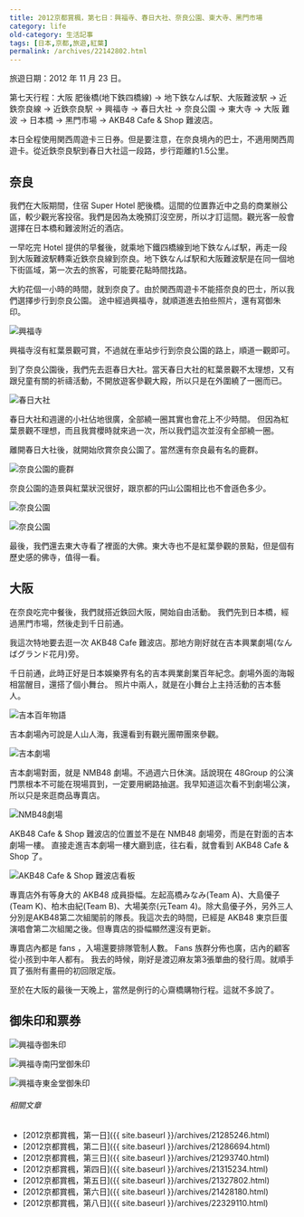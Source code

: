 ```yaml
---
title: 2012京都賞楓，第七日：興福寺、春日大社、奈良公園、東大寺、黑門市場
category: life
old-category: 生活記事
tags: [日本,京都,旅遊,紅葉]
permalink: /archives/22142802.html
---
```


旅遊日期：2012 年 11 月 23 日。

第七天行程：大阪 肥後橋(地下鉄四橋線) -> 地下鉄なんば駅、大阪難波駅 -> 近鉄奈良線 -> 近鉄奈良駅 -> 興福寺 -> 春日大社 -> 奈良公園 -> 東大寺 -> 大阪 難波 -> 日本橋 -> 黑門市場 -> AKB48 Cafe & Shop 難波店。

本日全程使用関西周遊卡三日券。但是要注意，在奈良境內的巴士，不適用関西周遊卡。從近鉄奈良駅到春日大社這一段路，步行距離約1.5公里。

<!--more-->

## 奈良

我們在大阪期間，住宿 Super Hotel 肥後橋。這間的位置靠近中之島的商業辦公區，較少觀光客投宿。我們是因為太晚預訂沒空房，所以才訂這間。觀光客一般會選擇在日本橋和難波附近的酒店。

一早吃完 Hotel 提供的早餐後，就乘地下鐵四橋線到地下鉄なんば駅，再走一段到大阪難波駅轉乘近鉄奈良線到奈良。地下鉄なんば駅和大阪難波駅是在同一個地下街區域，第一次去的旅客，可能要花點時間找路。

大約花個一小時的時間，就到奈良了。由於関西周遊卡不能搭奈良的巴士，所以我們選擇步行到奈良公園。
途中經過興福寺，就順道進去拍些照片，還有寫御朱印。

![興福寺](https://i.imgur.com/qCcgjn7.jpg)

興福寺沒有紅葉景觀可賞，不過就在車站步行到奈良公園的路上，順道一觀即可。

到了奈良公園後，我們先去逛春日大社。當天春日大社的紅葉景觀不太理想，又有跟兒童有關的祈禱活動，不開放遊客參觀大殿，所以只是在外圍繞了一圈而已。

![春日大社](https://i.imgur.com/wrovIDr.jpg)

春日大社和週邊的小社佔地很廣，全部繞一圈其實也會花上不少時間。
但因為紅葉景觀不理想，而且我賞櫻時就來過一次，所以我們這次並沒有全部繞一圈。

離開春日大社後，就開始欣賞奈良公園了。當然還有奈良最有名的鹿群。

![奈良公園的鹿群](https://i.imgur.com/hk4juzP.jpg)

奈良公園的造景與紅葉狀況很好，跟京都的円山公園相比也不會遜色多少。

![奈良公園](https://i.imgur.com/lqKLv9H.jpg)

![奈良公園](https://i.imgur.com/0D1C5Rb.jpg)

最後，我們還去東大寺看了裡面的大佛。東大寺也不是紅葉參觀的景點，但是個有歷史感的佛寺，值得一看。

## 大阪

在奈良吃完中餐後，我們就搭近鉄回大阪，開始自由活動。
我們先到日本橋，經過黑門市場，然後走到千日前通。

我這次特地要去逛一次 AKB48 Cafe 難波店。那地方剛好就在吉本興業劇場(なんばグランド花月)旁。

千日前通，此時正好是日本娛樂界有名的吉本興業創業百年紀念。劇場外面的海報相當醒目，還搭了個小舞台。
照片中兩人，就是在小舞台上主持活動的吉本藝人。

![吉本百年物語](https://i.imgur.com/vsxM3Fj.jpg)

吉本劇場內可說是人山人海，我還看到有觀光團帶團來參觀。

![吉本劇場](https://i.imgur.com/wBfmSap.jpg)

吉本劇場對面，就是 NMB48 劇場。不過週六日休演。話說現在 48Group 的公演門票根本不可能在現場買到，一定要用網路抽選。我早知道這次看不到劇場公演，所以只是來逛商品專賣店。

![NMB48劇場](https://i.imgur.com/h9WecbQ.jpg)

AKB48 Cafe & Shop 難波店的位置並不是在 NMB48 劇場旁，而是在對面的吉本劇場一樓。
直接走進吉本劇場一樓大廳到底，往右看，就會看到 AKB48 Cafe & Shop 了。

![AKB48 Cafe & Shop 難波店看板](https://i.imgur.com/Qw6Lrab.jpg)

專賣店外有等身大的 AKB48 成員掛幅。左起高橋みなみ(Team A)、大島優子(Team K)、柏木由紀(Team B)、大場美奈(元Team 4)。除大島優子外，另外三人分別是AKB48第二次組閣前的隊長。我這次去的時間，已經是 AKB48 東京巨蛋演唱會第二次組閣之後。但專賣店的掛幅顯然還沒有更新。

專賣店內都是 fans ，入場還要排隊管制人數。 Fans 族群分佈也廣，店內的顧客從小孩到中年人都有。
我去的時候，剛好是渡辺麻友第3張單曲的發行周。就順手買了張附有畫冊的初回限定版。

至於在大阪的最後一天晚上，當然是例行的心齋橋購物行程。這就不多說了。

## 御朱印和票券

![興福寺御朱印](https://i.imgur.com/0Fh7MIp.jpg)

![興福寺南円堂御朱印](https://i.imgur.com/37olYGm.jpg)

![興福寺東金堂御朱印](https://i.imgur.com/feVW3OZ.jpg)

###### 相關文章

* [2012京都賞楓，第一日]({{ site.baseurl }}/archives/21285246.html)
* [2012京都賞楓，第二日]({{ site.baseurl }}/archives/21286694.html)
* [2012京都賞楓，第三日]({{ site.baseurl }}/archives/21293740.html)
* [2012京都賞楓，第四日]({{ site.baseurl }}/archives/21315234.html)
* [2012京都賞楓，第五日]({{ site.baseurl }}/archives/21327802.html)
* [2012京都賞楓，第六日]({{ site.baseurl }}/archives/21428180.html)
* [2012京都賞楓，第八日]({{ site.baseurl }}/archives/22329110.html)

